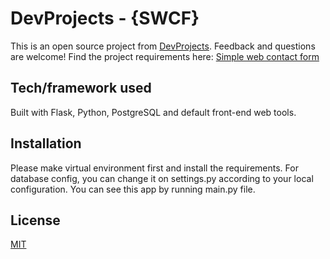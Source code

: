 # DevProjects - {SWCF}

This is an open source project from [DevProjects](http://www.codementor.io/projects). Feedback and questions are welcome!
Find the project requirements here: [Simple web contact form](https://www.codementor.io/projects/web/create-a-contact-form-b2n9ltrdy1)

## Tech/framework used
Built with Flask, Python, PostgreSQL and default front-end web tools.


## Installation
Please make virtual environment first and install the requirements. 
For database config, you can change it on settings.py according to your local configuration. 
You can see this app by running main.py file. 

## License
[MIT](https://choosealicense.com/licenses/mit/)

